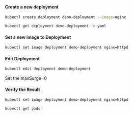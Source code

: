 #### Create a new deployment
```sh
kubectl create deployment demo-deployment --image=nginx
```
```sh
kubectl get deployment demo-deployment -o yaml
```
#### Set a new image to Deployment
```sh
kubectl set image deployment demo-deployment nginx=httpd
```
#### Edit Deployment
```sh
kubectl edit deployment demo-deployment
```
Set the maxSurge=0

#### Verify the Result
```sh
kubectl set image deployment demo-deployment nginx=httpd
```
```sh
kubectl get pods
